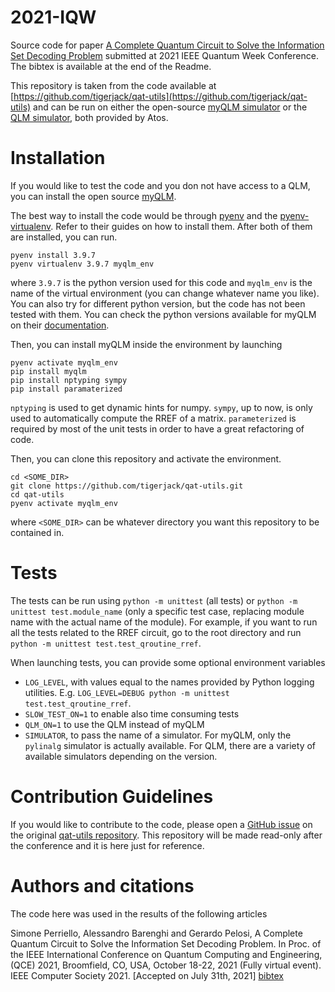 # 2021-IQW
Source code for paper [A Complete Quantum Circuit to Solve the Information Set
Decoding Problem](#authors-and-citations) submitted at 2021 IEEE Quantum Week
Conference. The bibtex is available at the end of the Readme.

This repository is taken from the code available at
[https://github.com/tigerjack/qat-utils](https://github.com/tigerjack/qat-utils)
and can be run on either the open-source [myQLM
simulator](https://github.com/myQLM) or the [QLM
simulator](https://atos.net/en/solutions/quantum-learning-machine), both
provided by Atos.

# Installation #
If you would like to test the code and you don not have access to a QLM, you can
install the open source
[myQLM](https://myqlm.github.io/myqlm_specific/install.html).

The best way to install the code would be through
[pyenv](https://github.com/pyenv/pyenv) and the
[pyenv-virtualenv](https://github.com/pyenv/pyenv-virtualenv). Refer to their
guides on how to install them. After both of them are installed, you can run.

```
pyenv install 3.9.7
pyenv virtualenv 3.9.7 myqlm_env
```

where `3.9.7` is the python version used for this code and `myqlm_env` is the
name of the virtual environment (you can change whatever name you like). You can
also try for different python version, but the code has not been tested with
them. You can check the python versions available for myQLM on their
[documentation](https://myqlm.github.io/myqlm_specific/install.html).

Then, you can install myQLM inside the environment by launching

```
pyenv activate myqlm_env
pip install myqlm
pip install nptyping sympy
pip install paramaterized
```

`nptyping` is used to get dynamic hints for numpy. `sympy`, up to now, is only
used to automatically compute the RREF of a matrix. `parameterized` is required
by most of the unit tests in order to have a great refactoring of code.

Then, you can clone this repository and activate the environment.

```
cd <SOME_DIR>
git clone https://github.com/tigerjack/qat-utils.git
cd qat-utils
pyenv activate myqlm_env
```

where `<SOME_DIR>` can be whatever directory you want this repository to be
contained in.


# Tests #
The tests can be run using `python -m unittest` (all tests) or `python -m
unittest test.module_name` (only a specific test case, replacing module name
with the actual name of the module). For example, if you want to run all the
tests related to the RREF circuit, go to the root directory and run `python -m
unittest test.test_qroutine_rref`.

When launching tests, you can provide some optional environment variables

  * `LOG_LEVEL`, with values equal to the names provided by Python logging
utilities. E.g. `LOG_LEVEL=DEBUG python -m unittest test.test_qroutine_rref`.
  * `SLOW_TEST_ON=1` to enable also time consuming tests 
  * `QLM_ON=1` to use the QLM instead of myQLM
  * `SIMULATOR`, to pass the name of a simulator. For myQLM, only the `pylinalg`
    simulator is actually available. For QLM, there are a variety of available
    simulators depending on the version.


# Contribution Guidelines #
If you would like to contribute to the code, please open a [GitHub
issue](https://github.com/tigerjack/qat-utils/issues) on the original [qat-utils
repository](https://github.com/tigerjack/qat-utils). This repository will be
made read-only after the conference and it is here just for reference.

# Authors and citations #
The code here was used in the results of the following articles

Simone Perriello, Alessandro Barenghi and Gerardo Pelosi,
A Complete Quantum Circuit to Solve the Information Set Decoding Problem.
In Proc. of the IEEE International Conference on Quantum Computing and Engineering,
(QCE) 2021, Broomfield, CO, USA, October 18-22, 2021 (Fully virtual event).
IEEE Computer Society 2021.
[Accepted on July 31th, 2021]
 [bibtex](/bibtex.bib)
